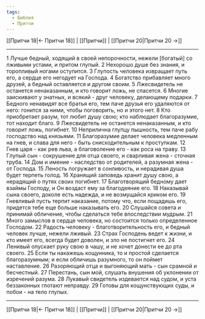 ```yaml
---
tags:
  - Библия
  - Притчи
---
```

[[Притчи 18|← Притчи 18]] | [[Притчи]] | [[Притчи 20|Притчи 20 →]]

---
1 Лучше бедный, ходящий в своей непорочности, нежели [богатый] со лживыми устами, и притом глупый.
2 Нехорошо душе без знания, и торопливый ногами оступится.
3 Глупость человека извращает путь его, а сердце его негодует на Господа.
4 Богатство прибавляет много друзей, а бедный оставляется и другом своим.
5 Лжесвидетель не останется ненаказанным, и кто говорит ложь, не спасется.
6 Многие заискивают у знатных, и всякий - друг человеку, делающему подарки.
7 Бедного ненавидят все братья его, тем паче друзья его удаляются от него: гонится за ними, чтобы поговорить, но и этого нет.
8 Кто приобретает разум, тот любит душу свою; кто наблюдает благоразумие, тот находит благо.
9 Лжесвидетель не останется ненаказанным, и кто говорит ложь, погибнет.
10 Неприлична глупцу пышность, тем паче рабу господство над князьями.
11 Благоразумие делает человека медленным на гнев, и слава для него - быть снисходительным к проступкам.
12 Гнев царя - как рев льва, а благоволение его - как роса на траву.
13 Глупый сын - сокрушение для отца своего, и сварливая жена - сточная труба.
14 Дом и имение - наследство от родителей, а разумная жена - от Господа.
15 Леность погружает в сонливость, и нерадивая душа будет терпеть голод.
16 Хранящий заповедь хранит душу свою, а нерадящий о путях своих погибнет.
17 Благотворящий бедному дает взаймы Господу, и Он воздаст ему за благодеяние его.
18 Наказывай сына своего, доколе есть надежда, и не возмущайся криком его.
19 Гневливый пусть терпит наказание, потому что, если пощадишь его, придется тебе еще больше наказывать его.
20 Слушайся совета и принимай обличение, чтобы сделаться тебе впоследствии мудрым.
21 Много замыслов в сердце человека, но состоится только определенное Господом.
22 Радость человеку - благотворительность его, и бедный человек лучше, нежели лживый.
23 Страх Господень ведет к жизни, и кто имеет его, всегда будет доволен, и зло не постигнет его.
24 Ленивый опускает руку свою в чашу, и не хочет донести ее до рта своего.
25 Если ты накажешь кощунника, то и простой сделается благоразумным; и если обличишь разумного, то он поймет наставление.
26 Разоряющий отца и выгоняющий мать - сын срамной и бесчестный.
27 Перестань, сын мой, слушать внушения об уклонении от изречений разума.
28 Лукавый свидетель издевается над судом, и уста беззаконных глотают неправду.
29 Готовы для кощунствующих суды, и побои - на тело глупых.

---
[[Притчи 18|← Притчи 18]] | [[Притчи]] | [[Притчи 20|Притчи 20 →]]
